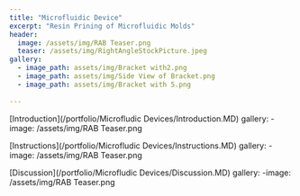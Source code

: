 ```yaml
---
title: "Microfluidic Device"
excerpt: "Resin Prining of Microfluidic Molds" 
header:
  image: /assets/img/RAB Teaser.png
  teaser: /assets/img/RightAngleStockPicture.jpeg
gallery:
  - image_path: assets/img/Bracket with2.png
  - image_path: assets/img/Side View of Bracket.png
  - image_path: assets/img/Bracket with 5.png
   
---
```


[Introduction](/portfolio/Microfludic Devices/Introduction.MD)
gallery:
  -image: /assets/img/RAB Teaser.png

[Instructions](/portfolio/Microfludic Devices/Instructions.MD)
gallery:
  -image: /assets/img/RAB Teaser.png

[Discussion](/portfolio/Microfludic Devices/Discussion.MD)
gallery:
  -image: /assets/img/RAB Teaser.png
